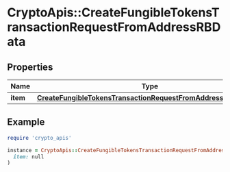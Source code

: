 # CryptoApis::CreateFungibleTokensTransactionRequestFromAddressRBData

## Properties

| Name | Type | Description | Notes |
| ---- | ---- | ----------- | ----- |
| **item** | [**CreateFungibleTokensTransactionRequestFromAddressRBDataItem**](CreateFungibleTokensTransactionRequestFromAddressRBDataItem.md) |  |  |

## Example

```ruby
require 'crypto_apis'

instance = CryptoApis::CreateFungibleTokensTransactionRequestFromAddressRBData.new(
  item: null
)
```

